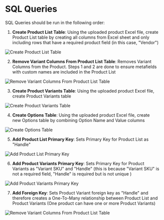 # SQL Queries

SQL Queries should be run in the following order:

1. **Create Product List Table**: Using the uploaded product Excel file, create Product List table by creating all columns from Excel sheet and only including rows that have a required product field (in this case, "Vendor")
   
![Create Product List Table](https://github.com/user-attachments/assets/518c5d00-8ba3-479b-86f5-f22ae8eb6f6b)

2. **Remove Variant Columns From Product List Table**: Removes Variant Columns from the Product. Steps 1 and 2 are done to ensure metafields with custom names are included in the Product List

![Remove Variant Columns From Product List Table](https://github.com/user-attachments/assets/e30306ce-a600-4347-beb3-08d360c7f0a6)

3. **Create Product Variants Table**: Using the uploaded product Excel file, create Product Variants table

![Create Product Variants Table](https://github.com/user-attachments/assets/eaea8374-7b78-462c-8bfc-99520cdd9664)

4. **Create Options Table**: Using the uploaded product Excel file, create new Options table by combining Option Name and Value columns 
   
![Create Options Table](https://github.com/user-attachments/assets/68de17c3-021b-48ab-9c43-3bd8ed1d6c18)

5. **Add Product List Primary Key**: Sets Primary Key for Product List as "Handle"
   
![Add Product List Primary Key](https://github.com/user-attachments/assets/1f50a9c2-9b85-4e68-918f-963a71c6e55e)

6. **Add Product Variants Primary Key**: Sets Primary Key for Product Variants as "Variant SKU" and "Handle" (this is because "Variant SKU" is not a required field, "Handle" is required but is not unique )
   
![Add Product Variants Primary Key](https://github.com/user-attachments/assets/66972102-063a-423a-bb2b-d6880d74a541)

7. **Add Foreign Key**: Sets Product Variant foreign key as "Handle" and therefore creates a One-To-Many relationship between Product List and Product Variants (One product can have one or more Product Variants)

![Remove Variant Columns From Product List Table](https://github.com/user-attachments/assets/cc4ee9d5-a7fc-4895-b803-6a7ac034f537)

